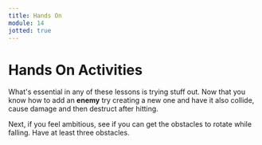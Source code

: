 ```yaml
---
title: Hands On
module: 14
jotted: true
---
```


# Hands On Activities

What's essential in any of these lessons is trying stuff out.  Now that you know how to add an **enemy** try creating a new one and have it also collide, cause damage and then destruct after hitting.

Next, if you feel ambitious, see if you can get the obstacles to rotate while falling. Have at least three obstacles.


